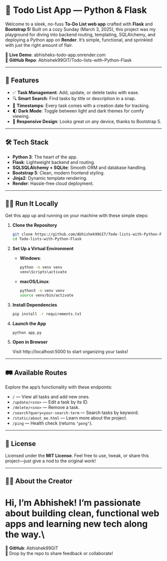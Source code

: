# 🚀 Todo List App — Python & Flask

Welcome to a sleek, no-fuss **To-Do List web app** crafted with **Flask** and **Bootstrap 5**! Built on a cozy Sunday (March 3, 2025), this project was my playground for diving into backend routing, templating, SQLAlchemy, and deploying a Python app on **Render**. It’s simple, functional, and sprinkled with just the right amount of flair.

🔗 **Live Demo**: abhisheks-todo-app.onrender.com\
📂 **GitHub Repo**: Abhishek99GIT/Todo-lists-with-Python-Flask

---

## 🌟 Features

- ✅ **Task Management**: Add, update, or delete tasks with ease.
- 🔍 **Smart Search**: Find tasks by title or description in a snap.
- 📅 **Timestamps**: Every task comes with a creation date for tracking.
- 🌓 **Dark Mode**: Toggle between light and dark themes for comfy viewing.
- 📱 **Responsive Design**: Looks great on any device, thanks to Bootstrap 5.

---

## 🛠️ Tech Stack

- **Python 3**: The heart of the app.
- **Flask**: Lightweight backend and routing.
- **SQLSQLAlchemy + SQLite**: Smooth ORM and database handling.
- **Bootstrap 5**: Clean, modern frontend styling.
- **Jinja2**: Dynamic template rendering.
- **Render**: Hassle-free cloud deployment.

---

## 🏃‍♂️ Run It Locally

Get this app up and running on your machine with these simple steps:

1. **Clone the Repository**

   ```bash
   git clone https://github.com/Abhishek99GIT/Todo-lists-with-Python-Flask
   cd Todo-lists-with-Python-Flask
   ```

2. **Set Up a Virtual Environment**

   - **Windows**:

     ```bash
     python -m venv venv
     venv\Scripts\activate
     ```

   - **macOS/Linux**:

     ```bash
     python3 -m venv venv
     source venv/bin/activate
     ```

3. **Install Dependencies**

   ```bash
   pip install -r requirements.txt
   ```

4. **Launch the App**

   ```bash
   python app.py
   ```

5. **Open in Browser**

   Visit http://localhost:5000 to start organizing your tasks!

---

## 🛤️ Available Routes

Explore the app’s functionality with these endpoints:

- `/` — View all tasks and add new ones.
- `/update/<sno>` — Edit a task by its ID.
- `/delete/<sno>` — Remove a task.
- `/search?query=your-search-term` — Search tasks by keyword.
- `/static/about_me.html` — Learn more about the project.
- `/ping` — Health check (returns `"pong"`).

---

## 📄 License

Licensed under the **MIT License**. Feel free to use, tweak, or share this project—just give a nod to the original work!

---

## 👨‍💻 About the Creator

# Hi, I’m **Abhishek**! I’m passionate about building clean, functional web apps and learning new tech along the way.\\

📍 **GitHub**: Abhishek99GIT\
💬 Drop by the repo to share feedback or collaborate!